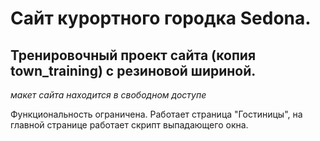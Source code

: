 # Сайт курортного городка Sedona.
## Тренировочный проект сайта (копия town_training) с резиновой шириной. 
_макет сайта находится в свободном доступе_

Функциональность ограничена. Работает страница "Гостиницы", на главной странице работает скрипт выпадающего окна.

